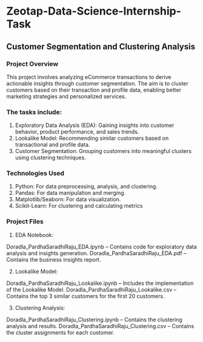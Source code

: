 # Zeotap-Data-Science-Internship-Task

## Customer Segmentation and Clustering Analysis
### Project Overview
This project involves analyzing eCommerce transactions to derive actionable insights through customer segmentation. The aim is to cluster customers based on their transaction and profile data, enabling better marketing strategies and personalized services.

### The tasks include:
1. Exploratory Data Analysis (EDA): Gaining insights into customer behavior, product performance, and sales trends.
2. Lookalike Model: Recommending similar customers based on transactional and profile data.
3. Customer Segmentation: Grouping customers into meaningful clusters using clustering techniques.

### Technologies Used
1. Python: For data preprocessing, analysis, and clustering.
2. Pandas: For data manipulation and merging.
3. Matplotlib/Seaborn: For data visualization.
4. Scikit-Learn: For clustering and calculating metrics

### Project Files
1. EDA Notebook:
   
Doradla_PardhaSaradhiRaju_EDA.ipynb – Contains code for exploratory data analysis and insights generation.
Doradla_PardhaSaradhiRaju_EDA.pdf – Contains the business insights report.

2. Lookalike Model:
   
Doradla_PardhaSaradhiRaju_Lookalike.ipynb – Includes the implementation of the Lookalike Model.
Doradla_PardhaSaradhiRaju_Lookalike.csv – Contains the top 3 similar customers for the first 20 customers.

3. Clustering Analysis:
   
Doradla_PardhaSaradhiRaju_Clustering.ipynb – Contains the clustering analysis and results.
Doradla_PardhaSaradhiRaju_Clustering.csv – Contains the cluster assignments for each customer.
